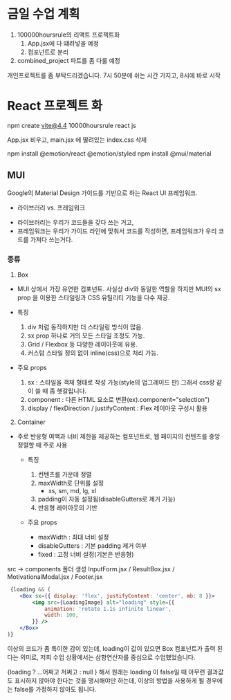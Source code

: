# 금일 수업 계획
1. 100000hoursrule의 리액트 프로젝트화
    1. App.jsx에 다 떄려넣을 예정
    2. 컴포넌트로 분리
2. combined_project 파트를 좀 다룰 예정

개인프로젝트를 좀 부탁드리겠습니다.
7시 50분에 쉬는 시간 가지고, 8시에 바로 시작

# React 프로젝트 화

npm create vite@4.4
10000hoursrule
react
js

App.jsx 비우고,
main.jsx 에 딸려있는 
index.css 삭제

npm install @emotion/react @emotion/styled
npm install @mui/material

## MUI
Google의 Material Design 가이드를 기반으로 하는 React UI 프레임워크.

* 라이브러리 vs. 프레임워크
- 라이브러리는 우리가 코드들을 갖다 쓰는 거고,
- 프레임워크는 우리가 가이드 라인에 맞춰서 코드를 작성하면, 프레임워크가
우리 코드를 가져다 쓰는거다.

### 종류
1. Box
- MUI 상에서 가장 유연한 컴포넌트. 사실상 div와 동일한 역할을 하지만
MUI의 sx prop 을 이용한 스타일링과 CSS 유틸리티 기능을 다수 제공.

- 특징
    1. div 처럼 동작하지만 더 스타일링 방식이 많음.
    2. sx prop 하나로 거의 모든 스타일 조정도 가능.
    3. Grid / Flexbox 등 다양한 레이아웃에 유용.
    4. 커스텀 스타일 정의 없이 inline(css)으로 처리 가능.

- 주요 props
    1. sx : 스타일을 객체 형태로 작성 가능(style의 업그레이드 판)
    그래서 css랑 같이 쓸 때 좀 헷갈립니다.
    2. component : 다른 HTML 요소로 변환(ex).component="selection")
    3. display / flexDirection / justifyContent : Flex 레이아웃 구성시
    활용

2. Container
- 주로 반응형 여백과 너비 제한을 제공하는 컴포넌트로, 웹 페이지의
컨텐츠를 중앙 정렬할 때 주로 사용

    - 특징
        1. 컨텐츠를 가운데 정렬
        2. maxWidth로 단위를 설정
            - xs, sm, md, lg, xl
        3. padding이 자동 설정됨(disableGutters로 제거 가능)
        4. 반응형 레이아웃의 기반

    - 주요 props
        - maxWidth : 최대 너비 설정
        - disableGutters : 기본 padding 제거 여부
        - fixed : 고정 너비 설정(기본은 반응형)

src -> components 폴더 생성
InputForm.jsx / ResultBox.jsx / MotivationalModal.jsx / Footer.jsx

```jsx
 {loading && (
    <Box sx={{ display: 'flex', justifyContent: 'center', mb: 8 }}>
        <img src={LoadingImage} alt="loading" style={{
            animation: 'rotate 1.1s infinite linear',
            width: 100,
        }} />
    </Box>
)}
```
이상의 코드가 좀 특이한 감이 있는데,
loading이 값이 있으면 Box 컴포넌트가 출력 된다는 의미로,
저희 수업 상황에서는 삼항연산자를 중심으로 수업했었습니다.

{loading ? 
    <Box>...어쩌고 저쩌고</Box> : null
}
해서 원래는 loading 이 false일 때 아무런 결과값도 표시하지 않아야 한다는 것을
명시해야만 하는데, 이상의 방법을 사용하게 될 경우에는 false를 가정하지 않아도
됩니다.